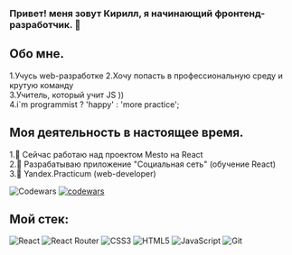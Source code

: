 ### Привет! меня зовут Кирилл, я начинающий фронтенд-разработчик. 👋

## Обо мне.
1.Учусь web-разработке
2.Хочу попасть в профессиональную среду и крутую команду  
3.Учитель, который учит JS ))  
4.i`m programmist ? 'happy' : 'more practice';



## Моя деятельность в настоящее время.
1.🔭 Сейчас работаю над проектом Mesto на React  
2.🔭 Разрабатываю приложение "Cоциальная сеть" (обучение React)  
3.🌱 Yandex.Practicum (web-developer)  


![Codewars](https://img.shields.io/badge/Codewars-B1361E?style=for-the-badge&logo=codewars&logoColor=grey)
[![codewars](https://www.codewars.com/users/teacher90/badges/small)](https://www.codewars.com/users/teacher90) 

## Мой стек:
![React](https://img.shields.io/badge/react-%2320232a.svg?style=for-the-badge&logo=react&logoColor=%2361DAFB)
![React Router](https://img.shields.io/badge/React_Router-CA4245?style=for-the-badge&logo=react-router&logoColor=white)
![CSS3](https://img.shields.io/badge/css3-%231572B6.svg?style=for-the-badge&logo=css3&logoColor=white)
![HTML5](https://img.shields.io/badge/html5-%23E34F26.svg?style=for-the-badge&logo=html5&logoColor=white)
![JavaScript](https://img.shields.io/badge/javascript-%23323330.svg?style=for-the-badge&logo=javascript&logoColor=%23F7DF1E)
![Git](https://img.shields.io/badge/git-%23F05033.svg?style=for-the-badge&logo=git&logoColor=white)



<!--
**KirillTsurkan/KirillTsurkan** is a ✨ _special_ ✨ repository because its `README.md` (this file) appears on your GitHub profile.

Here are some ideas to get you started:

- 🔭 I’m currently working on ...
- 🌱 I’m currently learning ...
- 👯 I’m looking to collaborate on ...
- 🤔 I’m looking for help with ...
- 💬 Ask me about ...
- 📫 How to reach me: ...
- 😄 Pronouns: ...
- ⚡ Fun fact: ...
-->
